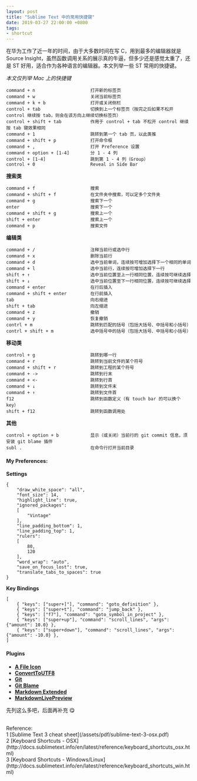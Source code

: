 ```yaml
---
layout: post
title: "Sublime Text 中的常用快捷键"
date: 2019-03-27 22:00:00 +0800
tags:
- shortcut
---
```


在华为工作了近一年的时间，由于大多数时间在写 C，用到最多的编辑器就是 Source Insight，虽然函数调用关系的展示真的牛逼，但多少还是感觉太重了，还是 ST 好用，适合作为各种语言的编辑器。本文列举一些 ST 常用的快捷键。

*本文仅列举 Mac 上的快捷键*

```
command + n                     打开新的标签页
command + w                     关闭当前标签页
command + k + b                 打开或关闭侧栏
control + tab                   切换到上一个标签页（按完之后如果不松开 control 继续按 tab，则会在该方向上继续切换标签页）
control + shift + tab           作用于 control + tab 不松开 control 继续按 tab 键效果相同
command + 1                     跳转到第一个 tab 页，以此类推
command + shift + p             打开命令框
command + ,                     打开 Preference 设置
command + option + [1-4]        分 1 - 4 列
control + [1-4]                 跳到第 1 - 4 列（Group）
control + 0                     Reveal in Side Bar
```

**搜索类**

```
command + f                     搜索
command + shift + f             在文件夹中搜索，可以定多个文件夹
command + g                     搜索下一个
enter                           搜索下一个
command + shift + g             搜索上一个
shift + enter                   搜索上一个
command + p                     搜索文件
```

**编辑类**

```
command + /                     注释当前行或选中行
command + x                     删除当前行
command + d                     选中当前单词，连续按可增加选择下一个相同的单词
command + l                     选中当前行，连续按可增加选择下一行
shift + ↑                       选中当前位置至上一行相同位置，连续按可继续选择
shift + ↓                       选中当前位置至下一行相同位置，连续按可继续选择
command + enter                 在行后插入
command + shift + enter         在行前插入
tab                             向右缩进
shift + tab                     向左缩进
command + z                     撤销
command + y                     恢复撤销
contrl + m                      跳转到匹配的括号（包括大括号、中括号和小括号）
contrl + shift + m              选中括号中的括号（包括大括号、中括号和小括号）
```

**移动类**

```
control + g                     跳转到哪一行
command + r                     跳转到当前文件的某个符号
command + shift + r             跳转到工程的某个符号
command + ->                    跳转到行末
command + <-                    跳转到行首
command + ↓                     跳转到文件末
command + ↑                     跳转到文件首
f12                             跳转到函数定义（有 touch bar 的可以换个key）
shift + f12                     跳转到函数调用处
```

**其他**

```
control + option + b            显示（或关闭）当前行的 git commit 信息，须安装 git blame 插件
subl .                          在命令行打开当前目录
```

<h4>My Preferences:</h4>

**Settings**
```
{
    "draw_white_space": "all",
    "font_size": 14,
    "highlight_line": true,
    "ignored_packages":
    [
        "Vintage"
    ],
    "line_padding_bottom": 1,
    "line_padding_top": 1,
    "rulers":
    [
        80,
        120
    ],
    "word_wrap": "auto",
    "save_on_focus_lost": true,
    "translate_tabs_to_spaces": true
}
```

**Key Bindings**
```
[
    { "keys": ["super+]"], "command": "goto_definition" },
    { "keys": ["super+t"], "command": "jump_back" },
    { "keys": ["f7"], "command": "goto_symbol_in_project" },
    { "keys": ["super+up"], "command": "scroll_lines", "args": {"amount": 10.0} },
    { "keys": ["super+down"], "command": "scroll_lines", "args": {"amount": -10.0} },
]
```

<h4>Plugins</h4>

- **[A File Icon](https://packagecontrol.io/packages/A%20File%20Icon)**
- **[ConvertToUTF8](https://github.com/seanliang/ConvertToUTF8)**
- **[Git](https://github.com/kemayo/sublime-text-git)**
- **[Git Blame](https://packagecontrol.io/packages/Git%20blame)**
- **[Markdown Extended](https://github.com/jonschlinkert/sublime-markdown-extended)**
- **[MarkdownLivePreview](https://packagecontrol.io/packages/MarkdownLivePreview)**

先列这么多吧，后面再补充 😋

<br>
<span class="post-meta">
Reference:
</span>
<br>
<span class="post-meta">
1 [Sublime Text 3 cheat sheet](/assets/pdf/sublime-text-3-osx.pdf)<br>
2 [Keyboard Shortcuts - OSX](http://docs.sublimetext.info/en/latest/reference/keyboard_shortcuts_osx.html)<br>
3 [Keyboard Shortcuts - Windows/Linux](http://docs.sublimetext.info/en/latest/reference/keyboard_shortcuts_win.html)<br>
</span>
